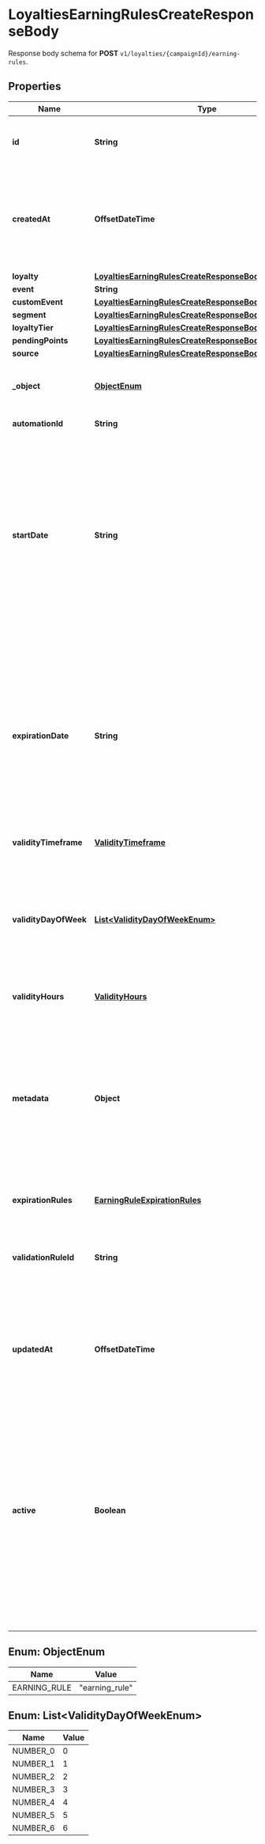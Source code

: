 

# LoyaltiesEarningRulesCreateResponseBody

Response body schema for **POST** `v1/loyalties/{campaignId}/earning-rules`.

## Properties

| Name | Type | Description |
|------------ | ------------- | ------------- |
|**id** | **String** | Assigned by the Voucherify API, identifies the earning rule object. |
|**createdAt** | **OffsetDateTime** | Timestamp representing the date and time when the earning rule was created. The value is shown in the ISO 8601 format. |
|**loyalty** | [**LoyaltiesEarningRulesCreateResponseBodyLoyalty**](LoyaltiesEarningRulesCreateResponseBodyLoyalty.md) |  |
|**event** | **String** |  |
|**customEvent** | [**LoyaltiesEarningRulesCreateResponseBodyCustomEvent**](LoyaltiesEarningRulesCreateResponseBodyCustomEvent.md) |  |
|**segment** | [**LoyaltiesEarningRulesCreateResponseBodySegment**](LoyaltiesEarningRulesCreateResponseBodySegment.md) |  |
|**loyaltyTier** | [**LoyaltiesEarningRulesCreateResponseBodyLoyaltyTier**](LoyaltiesEarningRulesCreateResponseBodyLoyaltyTier.md) |  |
|**pendingPoints** | [**LoyaltiesEarningRulesCreateResponseBodyPendingPoints**](LoyaltiesEarningRulesCreateResponseBodyPendingPoints.md) |  |
|**source** | [**LoyaltiesEarningRulesCreateResponseBodySource**](LoyaltiesEarningRulesCreateResponseBodySource.md) |  |
|**_object** | [**ObjectEnum**](#ObjectEnum) | The type of the object represented by JSON. Default is earning_rule. |
|**automationId** | **String** | For internal use by Voucherify. |
|**startDate** | **String** | Start date defines when the earning rule starts to be active. Activation timestamp is presented in the ISO 8601 format. The earning rule is inactive before this date. If you do not define the start date for an earning rule, it will inherit the campaign start date by default. |
|**expirationDate** | **String** | Expiration date defines when the earning rule expires. Expiration timestamp is presented in the ISO 8601 format. The earning rule is inactive after this date. If you do not define the expiration date for an earning rule, it will inherit the campaign expiration date by default. |
|**validityTimeframe** | [**ValidityTimeframe**](ValidityTimeframe.md) |  |
|**validityDayOfWeek** | [**List&lt;ValidityDayOfWeekEnum&gt;**](#List&lt;ValidityDayOfWeekEnum&gt;) | Integer array corresponding to the particular days of the week in which the voucher is valid.  - &#x60;0&#x60; Sunday - &#x60;1&#x60; Monday - &#x60;2&#x60; Tuesday - &#x60;3&#x60; Wednesday - &#x60;4&#x60; Thursday - &#x60;5&#x60; Friday - &#x60;6&#x60; Saturday |
|**validityHours** | [**ValidityHours**](ValidityHours.md) |  |
|**metadata** | **Object** | The metadata object stores all custom attributes assigned to the earning rule. A set of key/value pairs that you can attach to an earning rule object. It can be useful for storing additional information about the earning rule in a structured format. |
|**expirationRules** | [**EarningRuleExpirationRules**](EarningRuleExpirationRules.md) |  |
|**validationRuleId** | **String** | A unique validation rule identifier assigned by the Voucherify API. The validation rule is verified before points are added to the balance. |
|**updatedAt** | **OffsetDateTime** | Timestamp representing the date and time when the earning rule was last updated in ISO 8601 format. |
|**active** | **Boolean** | A flag to toggle the earning rule on or off. You can disable an earning rule even though it&#39;s within the active period defined by the start_date and expiration_date of the campaign or the earning rule&#39;s own start_date and expiration_date.  - &#x60;true&#x60; indicates an active earning rule - &#x60;false&#x60; indicates an inactive earning rule |



## Enum: ObjectEnum

| Name | Value |
|---- | -----|
| EARNING_RULE | &quot;earning_rule&quot; |



## Enum: List&lt;ValidityDayOfWeekEnum&gt;

| Name | Value |
|---- | -----|
| NUMBER_0 | 0 |
| NUMBER_1 | 1 |
| NUMBER_2 | 2 |
| NUMBER_3 | 3 |
| NUMBER_4 | 4 |
| NUMBER_5 | 5 |
| NUMBER_6 | 6 |



